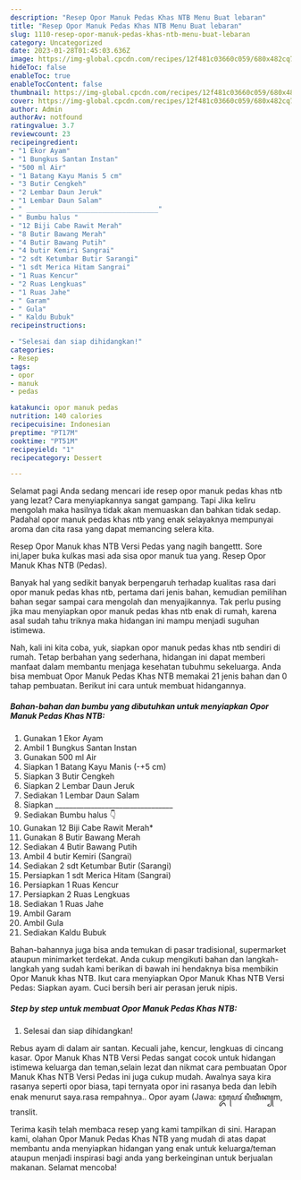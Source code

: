 ```yaml
---
description: "Resep Opor Manuk Pedas Khas NTB Menu Buat lebaran"
title: "Resep Opor Manuk Pedas Khas NTB Menu Buat lebaran"
slug: 1110-resep-opor-manuk-pedas-khas-ntb-menu-buat-lebaran
category: Uncategorized
date: 2023-01-28T01:45:03.636Z
image: https://img-global.cpcdn.com/recipes/12f481c03660c059/680x482cq70/opor-manuk-pedas-khas-ntb-foto-resep-utama.jpg
hideToc: false
enableToc: true
enableTocContent: false
thumbnail: https://img-global.cpcdn.com/recipes/12f481c03660c059/680x482cq70/opor-manuk-pedas-khas-ntb-foto-resep-utama.jpg
cover: https://img-global.cpcdn.com/recipes/12f481c03660c059/680x482cq70/opor-manuk-pedas-khas-ntb-foto-resep-utama.jpg
author: Admin
authorAv: notfound
ratingvalue: 3.7
reviewcount: 23
recipeingredient:
- "1 Ekor Ayam"
- "1 Bungkus Santan Instan"
- "500 ml Air"
- "1 Batang Kayu Manis 5 cm"
- "3 Butir Cengkeh"
- "2 Lembar Daun Jeruk"
- "1 Lembar Daun Salam"
- " _________________________________"
- " Bumbu halus "
- "12 Biji Cabe Rawit Merah"
- "8 Butir Bawang Merah"
- "4 Butir Bawang Putih"
- "4 butir Kemiri Sangrai"
- "2 sdt Ketumbar Butir Sarangi"
- "1 sdt Merica Hitam Sangrai"
- "1 Ruas Kencur"
- "2 Ruas Lengkuas"
- "1 Ruas Jahe"
- " Garam"
- " Gula"
- " Kaldu Bubuk"
recipeinstructions:

- "Selesai dan siap dihidangkan!"
categories:
- Resep
tags:
- opor
- manuk
- pedas

katakunci: opor manuk pedas 
nutrition: 140 calories
recipecuisine: Indonesian
preptime: "PT17M"
cooktime: "PT51M"
recipeyield: "1"
recipecategory: Dessert

---
```



Selamat pagi Anda sedang mencari ide resep opor manuk pedas khas ntb yang lezat? Cara menyiapkannya sangat gampang. Tapi Jika keliru mengolah maka hasilnya tidak akan memuaskan dan bahkan tidak sedap. Padahal opor manuk pedas khas ntb yang enak selayaknya mempunyai aroma dan cita rasa yang dapat memancing selera kita.


Resep Opor Manuk khas NTB Versi Pedas yang nagih bangettt. Sore ini,laper buka kulkas masi ada sisa opor manuk tua yang. Resep Opor Manuk Khas NTB (Pedas).

Banyak hal yang sedikit banyak berpengaruh terhadap kualitas rasa dari opor manuk pedas khas ntb, pertama dari jenis bahan, kemudian pemilihan bahan segar sampai cara mengolah dan menyajikannya. Tak perlu pusing jika mau menyiapkan opor manuk pedas khas ntb enak di rumah, karena asal sudah tahu triknya maka hidangan ini mampu menjadi suguhan istimewa.


Nah, kali ini kita coba, yuk, siapkan opor manuk pedas khas ntb sendiri di rumah. Tetap berbahan yang sederhana, hidangan ini dapat memberi manfaat dalam membantu menjaga kesehatan tubuhmu sekeluarga. Anda bisa membuat Opor Manuk Pedas Khas NTB memakai 21 jenis bahan dan 0 tahap pembuatan. Berikut ini cara untuk membuat hidangannya.

<!--inarticleads1-->

##### Bahan-bahan dan bumbu yang dibutuhkan untuk menyiapkan Opor Manuk Pedas Khas NTB:

1. Gunakan 1 Ekor Ayam
1. Ambil 1 Bungkus Santan Instan
1. Gunakan 500 ml Air
1. Siapkan 1 Batang Kayu Manis (-+5 cm)
1. Siapkan 3 Butir Cengkeh
1. Siapkan 2 Lembar Daun Jeruk
1. Sediakan 1 Lembar Daun Salam
1. Siapkan  _________________________________
1. Sediakan  Bumbu halus 👇
1. Gunakan 12 Biji Cabe Rawit Merah*
1. Gunakan 8 Butir Bawang Merah
1. Sediakan 4 Butir Bawang Putih
1. Ambil 4 butir Kemiri (Sangrai)
1. Sediakan 2 sdt Ketumbar Butir (Sarangi)
1. Persiapkan 1 sdt Merica Hitam (Sangrai)
1. Persiapkan 1 Ruas Kencur
1. Persiapkan 2 Ruas Lengkuas
1. Sediakan 1 Ruas Jahe
1. Ambil  Garam
1. Ambil  Gula
1. Sediakan  Kaldu Bubuk


Bahan-bahannya juga bisa anda temukan di pasar tradisional, supermarket ataupun minimarket terdekat. Anda cukup mengikuti bahan dan langkah-langkah yang sudah kami berikan di bawah ini hendaknya bisa membikin Opor Manuk khas NTB. Ikut cara menyiapkan Opor Manuk Khas NTB Versi Pedas: Siapkan ayam. Cuci bersih beri air perasan jeruk nipis. 

<!--inarticleads2-->

##### Step by step untuk membuat Opor Manuk Pedas Khas NTB:


1. Selesai dan siap dihidangkan!

Rebus ayam di dalam air santan. Kecuali jahe, kencur, lengkuas di cincang kasar. Opor Manuk Khas NTB Versi Pedas sangat cocok untuk hidangan istimewa keluarga dan teman,selain lezat dan nikmat cara pembuatan Opor Manuk Khas NTB Versi Pedas ini juga cukup mudah. Awalnya saya kira rasanya seperti opor biasa, tapi ternyata opor ini rasanya beda dan lebih enak menurut saya.rasa rempahnya.. Opor ayam (Jawa: ꦎꦥꦺꦴꦂ ꦥꦶꦠꦶꦏ꧀m, translit. 

Terima kasih telah membaca resep yang kami tampilkan di sini. Harapan kami, olahan Opor Manuk Pedas Khas NTB yang mudah di atas dapat membantu anda menyiapkan hidangan yang enak untuk keluarga/teman ataupun menjadi inspirasi bagi anda yang berkeinginan untuk berjualan makanan. Selamat mencoba!
